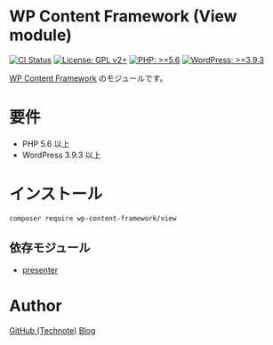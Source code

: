 # WP Content Framework (View module)

[![CI Status](https://github.com/wp-content-framework/view/workflows/CI/badge.svg)](https://github.com/wp-content-framework/view/actions)
[![License: GPL v2+](https://img.shields.io/badge/License-GPL%20v2%2B-blue.svg)](http://www.gnu.org/licenses/gpl-2.0.html)
[![PHP: >=5.6](https://img.shields.io/badge/PHP-%3E%3D5.6-orange.svg)](http://php.net/)
[![WordPress: >=3.9.3](https://img.shields.io/badge/WordPress-%3E%3D3.9.3-brightgreen.svg)](https://wordpress.org/)

[WP Content Framework](https://github.com/wp-content-framework/core) のモジュールです。

<!-- START doctoc -->
<!-- END doctoc -->

# 要件
- PHP 5.6 以上
- WordPress 3.9.3 以上

# インストール

``` composer require wp-content-framework/view ```

## 依存モジュール
* [presenter](https://github.com/wp-content-framework/presenter)

# Author

[GitHub (Technote)](https://github.com/technote-space)
[Blog](https://technote.space)
